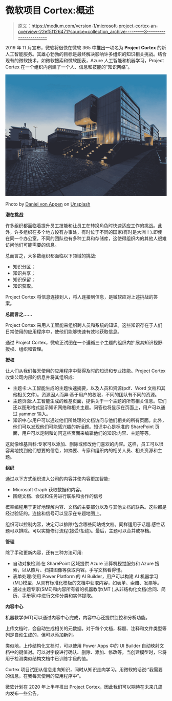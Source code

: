 # 微软项目 Cortex:概述

> 原文：<https://medium.com/version-1/microsoft-project-cortex-an-overview-22ef5f126471?source=collection_archive---------3----------------------->

2019 年 11 月宣布，微软将很快在微软 365 中推出一项名为 **Project Cortex** 的新人工智能服务。其雄心勃勃的目标是最终解决影响许多组织的知识相关挑战。结合现有的微软技术，如微软搜索和微软图表，Azure 人工智能和机器学习，Project Cortex 在一个组织内创建了一个人、信息和技能的“知识网络”。

![](img/ea8cff7ce475171e25ad992b6d0aa5aa.png)

Photo by [Daniel von Appen](https://unsplash.com/@daniel_von_appen?utm_source=medium&utm_medium=referral) on [Unsplash](https://unsplash.com?utm_source=medium&utm_medium=referral)

**潜在挑战**

许多组织都面临着提升员工技能和让员工在转换角色时快速适应工作的挑战。此外，许多组织在多个地方设有办事处，有时位于不同的国家(有时是大洲！).即使在同一个办公室，不同的团队也有多种工具和存储库，这使得组织内的其他人很难访问他们可能需要的信息。

总而言之，大多数组织都面临以下领域的挑战:

*   知识分区；
*   知识共享；
*   知识保留；
*   知识获取。

Project Cortex 将信息连接到人，将人连接到信息，是微软应对上述挑战的答案。

**总而言之……**

Project Cortex 采用人工智能来组织跨人员和系统的知识。这些知识存在于人们日常使用的应用程序中，使他们能够快速有效地获取信息。

通过 Project Cortex，微软正试图在一个遵循三个主题的组织内扩展其知识视野:授权、组织和管理。

**授权**

让人们从我们每天使用的应用程序中获得及时的知识和专业技能。Project Cortex 收集公司内部的信息并将其组织成:

*   主题卡:人工智能生成的主题快速摘要，以及人员和资源(pdf、Word 文档和其他相关文件)。资源因人而异:基于用户的权限，不同的团队有不同的资源。
*   主题页面:人工智能生成的维基页面，提供关于一个主题的所有相关信息。它们还以图形格式显示知识网络和相关主题。问答也将显示在页面上，用户可以通过 yammer 输入。
*   知识中心:用户可以通过他们所处理的文档访问与他们相关的所有页面。此外，他们可以发现他们可能感兴趣的新话题。知识中心是标准的 SharePoint 页面，用户可以定制和访问这些页面来编辑他们的知识:内容、主题等等。

这就像维基百科:专家可以添加、删除或修改他们喜欢的内容。这样，员工可以很容易地找到他们想要的信息，如摘要、专家和组织内的相关人员、相关资源和主题。

**组织**

通过以下方式组织进入公司的内容并使内容更加智能:

*   Microsoft Graph 获取数据和内容。
*   围绕文档、会议和任务进行联系和协作的信号

概率编程用于更好地理解内容、文档的主要部分以及与其他文档的联系。这些都是经过验证的。连接和信号可以显示在专题地图上。

组织可以控制内容，决定可以排除/包含哪些网站或文档。同样适用于话题:感性话题可以排除。可以实施修订流程(接受/拒绝)。最后，主题可以合并或存档。

**管理**

除了手动更新内容，还有三种方法可用:

*   自动对象检测:在 SharePoint 区域提供 Azure 计算机视觉服务和 Azure 搜索，以从照片、扫描图像等获取内容。手写文档看得懂。
*   表单处理:使用 Power Platform 的 AI Builder，用户可以构建 AI 机器学习(ML)模型，从具有标准化模板的文档中获取内容，如表单、索赔、发票等。
*   通过主题专家(SME)和内容所有者的机器教学(MT ),从非结构化文档(合同、简历、手册等)中进行文件分类和实体提取。

**内容中心**

机器教学(MT)可以通过内容中心完成，内容中心还提供监控和分析功能。

上传文档时，会自动生成相关的元数据。对于每个文档，标题、注释和文件类型等列是自动生成的，但可以添加新列。

类似地，上传结构化文档时，可以使用 Power Apps 中的 UI Builder 自动映射文档中的键值对。可以对字段进行确认、删除、添加、修改等。当创建模型时，它将用于检测类似结构文档中已训练字段的值。

Cortex 项目试图从信息走向知识，同时从知识走向学习。用微软的话说:“我需要的信息，在我每天使用的应用程序中”。

微软计划在 2020 年上半年推出 Project Cortex，因此我们可以期待在未来几周内发布一些公告。